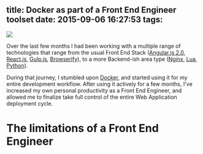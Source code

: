 title: Docker as part of a Front End Engineer toolset
date: 2015-09-06 16:27:53
tags:
---

<img style="max-width: 100%;" src="https://s3.eu-central-1.amazonaws.com/assets.jjperezaguinaga.com/articles/v1/front-end-ops-and-docker/01-front-end-ops-and-docker.png"/>

Over the last few months I had been working with a multiple range of technologies that range from the usual Front End Stack ([Angular.js 2.0](https://angular.io/), [React.js](http://facebook.github.io/react/), [Gulp.js](http://gulpjs.com/), [Browserify](http://browserify.org/)), to a more Backend-ish area type ([Nginx](http://nginx.org/en/), [Lua](http://www.lua.org/), [Python](https://www.python.org/)).

During that journey, I stumbled upon [Docker](https://www.docker.com/), and started using it for my entire development workflow. After using it actively for a few months, I've increased my own personal productivity as a Front End Engineer, and allowed me to finalize take full control of the entire Web Application deployment cycle.

<!--more-->

# The limitations of a Front End Engineer



